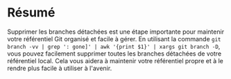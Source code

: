# Résumé

Supprimer les branches détachées est une étape importante pour maintenir votre référentiel Git organisé et facile à gérer. En utilisant la commande `git branch -vv | grep ': gone]' | awk '{print $1}' | xargs git branch -D`, vous pouvez facilement supprimer toutes les branches détachées de votre référentiel local. Cela vous aidera à maintenir votre référentiel propre et à le rendre plus facile à utiliser à l'avenir.
